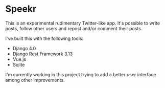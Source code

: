 # Speekr

This is an experimental rudimentary Twitter-like app. It's possible to write posts, follow other users and repost and/or comment their posts.

I've built this with the following tools:

- Django 4.0
- Django Rest Framework 3.13
- Vue.js
- Sqlite

I'm currently working in this project trying to add a better user interface among other improvements.



